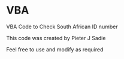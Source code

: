 # VBA
VBA Code to Check South African ID number

This code was created by Pieter J Sadie

Feel free to use and modify as required
